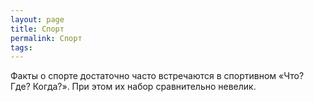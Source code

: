 ```yaml
---
layout: page
title: Спорт
permalink: Спорт
tags: 
---
```

Факты о спорте достаточно часто встречаются в спортивном &laquo;Что? Где? Когда?&raquo;. При этом их набор сравнительно невелик.